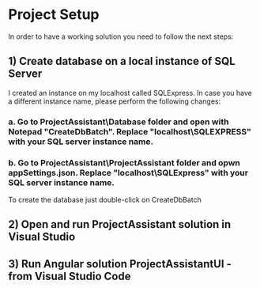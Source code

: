 # Project Setup
In order to have a working solution you need to follow the next steps:
## 1) Create database on a local instance of SQL Server
I created an instance on my localhost called SQLExpress. In case you have a different instance name, please perform the following changes:
### a. Go to ProjectAssistant\Database folder and open with Notepad "CreateDbBatch". Replace "localhost\SQLEXPRESS" with your SQL server instance name.
### b. Go to ProjectAssistant\ProjectAssistant folder and opwn appSettings.json. Replace "localhost\\SQLExpress" with your SQL server instance name.
   
To create the database just double-click on CreateDbBatch

## 2) Open and run ProjectAssistant solution in Visual Studio
  
## 3) Run Angular solution ProjectAssistantUI - from Visual Studio Code
